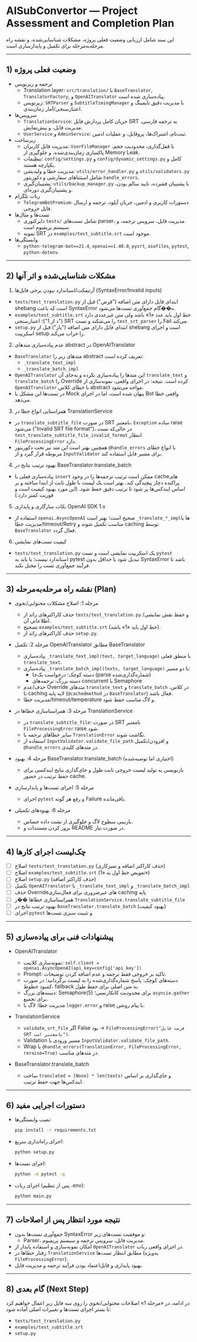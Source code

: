# AISubConvertor — Project Assessment and Completion Plan

این سند شامل ارزیابی وضعیت فعلی پروژه، مشکلات شناسایی‌شده، و نقشه راه مرحله‌به‌مرحله برای تکمیل و پایدارسازی است.

---

## 1) وضعیت فعلی پروژه

- ترجمه و زیرنویس
  - Translation layer: `src/translation/` با `BaseTranslator`, `TranslatorFactory`, و `OpenAITranslator` پیاده‌سازی شده است.
  - زیرنویس: `SRTParser` و `SubtitleTimingManager` با مدیریت دقیق تایمینگ و اعتبارسنجی/آمار زمان‌بندی.
- سرویس‌ها
  - `TranslationService`: جریان کامل پردازش فایل SRT به ترجمه فارسی، مدیریت فایل، و پیش‌نمایش.
  - `UserService` و `AdminService`: ثبت‌نام، اشتراک‌ها، پروفایل، و عملیات ادمین.
- زیرساخت
  - مدیریت فایل کاربران: `UserFileManager` با قفل‌گذاری، محدودیت حجم، پاکسازی زمان‌بندی‌شده، و جلوگیری از Memory Leak.
  - تنظیمات: `config/settings.py` و `config/dynamic_settings.py` کامل و یکپارچه هستند.
  - مدیریت خطا و ولیدیشن: `utils/error_handler.py` و `utils/validators.py` شامل استثناهای سفارشی و دکوریتور `handle_errors`.
  - پشتیبان‌گیری: `utils/backup_manager.py` با پشتیبان فشرده، تایید سالم بودن، و پشتیبان‌گیری دوره‌ای.
- ربات تلگرام
  - `TelegramBotPremium`: دستورات کاربری و ادمین، جریان آپلود، ترجمه و ارسال فایل خروجی.
- تست‌ها و مثال‌ها
  - دایرکتوری `tests/` شامل تست‌های parser، مدیریت فایل، سرویس ترجمه، و سیستم پریمیوم است.
  - نمونه SRT در `examples/test_subtitle.srt` موجود است.
- وابستگی‌ها
  - `python-telegram-bot==21.4`, `openai==1.40.0`, `pysrt`, `aiofiles`, `pytest`, `python-dotenv`.

---

## 2) مشکلات شناسایی‌شده و اثر آنها

1) آرتیفکت/استاندارد نبودن برخی فایل‌ها (SyntaxError/Invalid inputs)
- `tests/test_translation.py` ابتدای فایل دارای متن اضافه ("قرض") قبل از shebang است که باعث SyntaxError ه��گام جمع‌آوری تست‌ها می‌شود.
- `examples/test_subtitle.srt` خط اول باید عدد «1» باشد ولی متن غیرعددی دارد ("د از 1")؛ اعتبارسنجی SRT را می‌شکند و تست `test_srt_parser` را Fail می‌کند.
- `setup.py` ابتدای فایل دارای متن اضافه ("یاز") قبل از shebang است و اجرای اسکریپت setup را خراب می‌کند.

2) عدم پیاده‌سازی متدهای abstract در OpenAITranslator
- `BaseTranslator` متدهای زیر را abstract تعریف کرده است:
  - `_translate_text_impl`
  - `_translate_batch_impl`
- `OpenAITranslator` این متدها را پیاده‌سازی نکرده و به‌جای آن `translate_text` و `translate_batch` را Override کرده است. نتیجه: در اجرای واقعی، نمونه‌سازی از `OpenAITranslator` با خطای کلاس abstract مواجه می‌شود.
- در تست‌ها این مشکل با Mock پنهان شده است، اما در اجرای Bot واقعی خطا می‌دهد.

3) همراستایی انواع خطا در TranslationService
- در `translate_subtitle_file` در صورت SRT نامعتبر، `Exception` ساده raise می‌شود ("Invalid SRT file format")، در حالی‌که تست `test_translate_subtitle_file_invalid_format` انتظار `FileProcessingError` دارد.
- همچنین بهتر است این متد نیز تحت دکوریتور `@handle_errors` با انواع خطای مربوطه قرار گیرد و از `InputValidator` برای مسیر فایل استفاده کند.

4) بهبود ترتیب نتایج در BaseTranslator.translate_batch
- پیاده‌سازی فعلی با `insert` ممکن است ترتیب ترجمه‌ها را در وجود cacheهای پراکنده دچار پیچیدگی کند. بهتر است یک لیست با طول ثابت از ابتدا ساخته و بر اساس ایندکس‌ها پر شود تا ترتیب دقیق حفظ شود. (این مورد بهبود کیفیت است و فوریت کمتر دارد.)

5) نکات سازگاری و پایداری OpenAI SDK 1.x
- استفاده از `openai.AsyncOpenAI` صحیح است؛ بهتر است `_translate_*_impl`ها با مدیریت خطا/timeout/Retry مناسب تکمیل شوند و caching توسط `BaseTranslator` فعال گردد.

6) کیفیت تست‌های نمایشی
- `tests/test_translation.py` یک اسکریپت نمایشی است و تست `pytest` استاندارد نیست؛ یا باید به pytest تبدیل شود یا حداقل بدون SyntaxError باشد تا فرآیند جمع‌آوری تست را مختل نکند.

---

## 3) نقشه راه مرحله‌به‌مرحله (Plan)

- مرحله 1: اصلاح مشکلات محتوایی/نحوی
  - حذف کاراکترهای زائد از `tests/test_translation.py` و حفظ نقش نمایشی/اطلاعاتی آن.
  - تصحیح `examples/test_subtitle.srt` (خط اول باید «1» باشد).
  - حذف کاراکترهای زائد از `setup.py`.

- مرحله 2: تکمیل OpenAITranslator مطابق BaseTranslator
  - پیاده‌سازی `_translate_text_impl(text, target_language)` با منطق فعلی `translate_text`.
  - پیاده‌سازی `_translate_batch_impl(texts, target_language)` با دو مسیر:
    - دسته کوچک: درخواست یک‌جا (parse شماره‌گذاری‌شده)
    - دسته بزرگ: ترجمه‌های concurrent با Semaphore
  - حذف/عدم Override متدهای `translate_text` و `translate_batch` در کلاس، تا caching لایه پایه (`@cachedmethod` در `BaseTranslator`) فعال باشد.
  - مدیریت خطا/timeout/temperature و لاگ مناسب حفظ شود.

- مرحله 3: همراستاسازی خطاها در TranslationService
  - در `translate_subtitle_file`: در صورت SRT نامعتبر `FileProcessingError` raise شود.
  - سایر خطاهای ترجمه با `TranslationError` نگاشت شوند.
  - استفاده از `InputValidator.validate_file_path` و افزودن/تکمیل `@handle_errors` در متدهای کلیدی.

- مرحله 4: بهبود BaseTranslator.translate_batch (اختیاری اما توصیه‌شده)
  - بازنویسی به تولید لیست خروجی ثابت طول و جای‌گذاری نتایج ایندکسی برای حفظ ترتیب در حضور cache.

- مرحله 5: اجرای تست‌ها و پایدارسازی
  - اجرای `pytest` و رفع هر گونه Failure باقی‌مانده.

- مرحله 6: بهبودهای تکمیلی
  - بازبینی سطوح لاگ و جلوگیری از نشت داده حساس.
  - بروز کردن مستندات و README در صورت نیاز.

---

## 4) چک‌لیست اجرای کارها

- [ ] اصلاح `tests/test_translation.py` (حذف کاراکتر اضافه و تمیزکاری)
- [ ] اصلاح `examples/test_subtitle.srt` (تعویض خط اول به «1»)
- [ ] اصلاح `setup.py` (حذف کاراکتر اضافه)
- [ ] تکمیل `OpenAITranslator` با `_translate_text_impl` و `_translate_batch_impl`
- [ ] حذف Override‌های غیرضروری برای فعال‌سازی caching پایه
- [ ] همراستاسازی خطاها ��ر `TranslationService.translate_subtitle_file`
- [ ] بهبود ترتیب نتایج در `BaseTranslator.translate_batch` (بهبود کیفیت)
- [ ] اجرای `pytest` و تثبیت سبزی تست‌ها

---

## 5) پیشنهادات فنی برای پیاده‌سازی

- OpenAITranslator
  - نمونه‌سازی کلاینت: `self.client = openai.AsyncOpenAI(api_key=config['api_key'])`
  - Prompt: تاکید بر خروجی فقط ترجمه و عدم اضافه کردن توضیحات.
  - دسته‌های کوچک: پاسخ شماره‌گذاری‌شده را به لیست برگردانید؛ در صورت کمبود خطوط، fallback به متن اصلی برای حفظ طول.
  - دسته‌های بزرگ: Semaphore(5) برای محدودیت کانکارنسی؛ `asyncio.gather` برای تجمیع.
  - مدیریت خطا: لاگ با `logger.error` و raise با پیام روشن.

- TranslationService
  - `validate_srt_file` اگر False بود → `FileProcessingError("فرمت فایل SRT نامعتبر است")`.
  - Validation مسیر ورودی با `InputValidator.validate_file_path`.
  - Wrap با `@handle_errors(TranslationError, FileProcessingError, reraise=True)` در متدهای مناسب.

- BaseTranslator.translate_batch
  - ساخت `translated = [None] * len(texts)` و جای‌گذاری بر اساس ایندکس‌ها جهت حفظ ترتیب.

---

## 6) دستورات اجرایی مفید

- نصب وابستگی‌ها:
  ```bash
  pip install -r requirements.txt
  ```

- اجرای راه‌اندازی سریع:
  ```bash
  python setup.py
  ```

- اجرای تست‌ها:
  ```bash
  python -m pytest -q
  ```

- اجرای ربات (پس از تنظیم .env):
  ```bash
  python main.py
  ```

---

## 7) نتیجه مورد انتظار پس از اصلاحات

- جمع‌آوری تست‌ها بدون SyntaxError و موفقیت تست‌های زیر:
  - Parser، مدیریت فایل، سرویس ترجمه و سیستم پریمیوم.
- امکان نمونه‌سازی و استفاده پایدار از `OpenAITranslator` در اجرای واقعی ربات.
- رفتار خطاها در `TranslationService` مطابق انتظار تست‌ها (به‌ویژه `FileProcessingError`).
- بهبود پایداری و قابل‌اعتماد بودن فرآیند ترجمه و مدیریت فایل.

---

## 8) گام بعدی (Next Step)

در ادامه، در «مرحله 1» اصلاحات محتوایی/نحوی را روی سه فایل زیر اعمال خواهیم کرد تا بستر اجرای تست‌ها و تغییرات اصلی آماده شود:
- `tests/test_translation.py`
- `examples/test_subtitle.srt`
- `setup.py`
